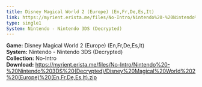 ```yaml
---
title: Disney Magical World 2 (Europe) (En,Fr,De,Es,It)
link: https://myrient.erista.me/files/No-Intro/Nintendo%20-%20Nintendo%203DS%20(Decrypted)/Disney%20Magical%20World%202%20(Europe)%20(En,Fr,De,Es,It).zip
type: single1
System: Nintendo - Nintendo 3DS (Decrypted)
---
```

<b>Game:</b> Disney Magical World 2 (Europe) (En,Fr,De,Es,It)<br>
<b>System:</b> Nintendo - Nintendo 3DS (Decrypted)<br>
<b>Collection:</b> No-Intro<br>
<b>Download:</b> https://myrient.erista.me/files/No-Intro/Nintendo%20-%20Nintendo%203DS%20(Decrypted)/Disney%20Magical%20World%202%20(Europe)%20(En,Fr,De,Es,It).zip